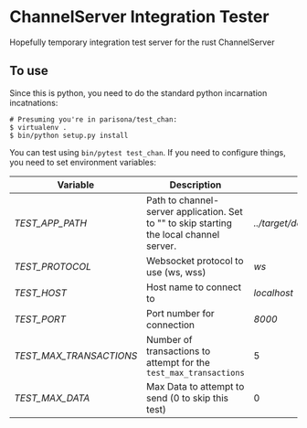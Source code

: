 # ChannelServer Integration Tester

Hopefully temporary integration test server for the rust ChannelServer

## To use

Since this is python, you need to do the standard python incarnation
incatnations:

```
# Presuming you're in parisona/test_chan:
$ virtualenv .
$ bin/python setup.py install
```

You can test using `bin/pytest test_chan`. If you need to configure
things, you need to set environment variables:


| Variable | Description | Default |
|---|---|---|
|*TEST_APP_PATH* | Path to channel-server application. Set to "" to skip starting the local channel server. | _../target/debug/channelserver_ |
|*TEST_PROTOCOL* | Websocket protocol to use (ws, wss) | _ws_ |
|*TEST_HOST* | Host name to connect to | _localhost_ |
|*TEST_PORT* | Port number for connection | _8000_ |
|*TEST_MAX_TRANSACTIONS* | Number of transactions to attempt for the `test_max_transactions` | 5 |
|*TEST_MAX_DATA* | Max Data to attempt to send (0 to skip this test) | 0 |


